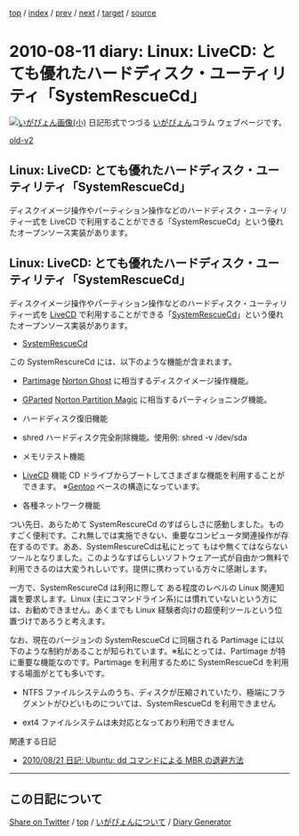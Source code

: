 [top](../index.html) 
 / [index](index.html) 
 / [prev](ig100809.html) 
 / [next](ig100813.html) 
 / [target](https://igapyon.github.io/diary/2010/ig100811.html) 
 / [source](https://github.com/igapyon/diary/blob/gh-pages/2010/ig100811.src.md) 

2010-08-11 diary: Linux: LiveCD: とても優れたハードディスク・ユーティリティ「SystemRescueCd」
=====================================================================================================
[![いがぴょん画像(小)](https://igapyon.github.io/diary/images/iga200306s.jpg "いがぴょん")](https://igapyon.github.io/diary/memo/memoigapyon.html) 日記形式でつづる [いがぴょん](https://igapyon.github.io/diary/memo/memoigapyon.html)コラム ウェブページです。

[old-v2](ig100811-orig.html)

## Linux: LiveCD: とても優れたハードディスク・ユーティリティ「SystemRescueCd」

ディスクイメージ操作やパーティション操作などのハードディスク・ユーティリティ一式を LiveCD で利用することができる「SystemRescueCd」という優れたオープンソース実装があります。


## Linux: LiveCD: とても優れたハードディスク・ユーティリティ「SystemRescueCd」

ディスクイメージ操作やパーティション操作などのハードディスク・ユーティリティ一式を [LiveCD](http://www.igapyon.jp/igapyon/diary/keyword/livecd.html) で利用することができる「[SystemRescueCd](http://www.sysresccd.org/)」という優れたオープンソース実装があります。

* [SystemRescueCd](http://www.sysresccd.org/)

この SystemRescureCd には、以下のような機能が含まれます。

* [Partimage](http://www.partimage.org/)
  [Norton Ghost](http://www.symantec.com/ja/jp/norton/ghost) に相当するディスクイメージ操作機能。
  
* [GParted](http://gparted.sourceforge.net/)
  [Norton Partition Magic](http://www.netjapan.co.jp/r/_oldinfo/P_Symantec/NPM/V8/info/npm80.html) に相当するパーティショニング機能。
  
* ハードディスク復旧機能
  
* shred
  ハードディスク完全削除機能。使用例: shred -v /dev/sda
  
* メモリテスト機能
  
* [LiveCD](http://www.igapyon.jp/igapyon/diary/keyword/livecd.html) 機能
  CD ドライブからブートしてさまざまな機能を利用することができます。
  ※[Gentoo](http://www.gentoo.org/) ベースの構造になっています。
  
* 各種ネットワーク機能

つい先日、あらためて SystemRescureCd のすばらしさに感動しました。ものすごく便利です。これ無しでは実施できない、重要なコンピュータ関連操作が存在するのです。ああ、SystemRescureCdは私にとって もはや無くてはならないツールとなりました。このようなすばらしいソフトウェア一式が自由かつ無料で利用できるのは大変うれしいです。提供に携わっている方々に感謝します。

一方で、SystemRescureCd は利用に際して ある程度のレベルの Linux 関連知識を要求します。Linux (主にコマンドライン系)には慣れていないという方には、お勧めできません。あくまでも Linux 経験者向けの超便利ツールという位置づけであろうと考えます。

なお、現在のバージョンの SystemRescueCd に同梱される Partimage には以下のような制約があることが知られています。※私にとっては、Partimage が特に重要な機能なのです。Partimage を利用するために SystemRescueCd を利用する場面がとても多いです。

* NTFS ファイルシステムのうち、ディスクが圧縮されていたり、極端にフラグメントがひどいものについては、SystemRescueCd を利用できません
  
* ext4 ファイルシステムは未対応となっており利用できません

関連する日記

* [2010/08/21 日記: Ubuntu: dd コマンドによる MBR の退避方法](ig100821.html)


----------------------------------------------------------------------------------------------------

## この日記について

[Share on Twitter](https://twitter.com/intent/tweet?hashtags=igapyon%2Cdiary%2C%E3%81%84%E3%81%8C%E3%81%B4%E3%82%87%E3%82%93&text=Linux%3A+LiveCD%3A+%E3%81%A8%E3%81%A6%E3%82%82%E5%84%AA%E3%82%8C%E3%81%9F%E3%83%8F%E3%83%BC%E3%83%89%E3%83%87%E3%82%A3%E3%82%B9%E3%82%AF%E3%83%BB%E3%83%A6%E3%83%BC%E3%83%86%E3%82%A3%E3%83%AA%E3%83%86%E3%82%A3%E3%80%8CSystemRescueCd%E3%80%8D&url=https%3A%2F%2Figapyon.github.io%2Fdiary%2F2010%2Fig100811.html) / [top](../index.html) / [いがぴょんについて](https://igapyon.github.io/diary/memo/memoigapyon.html) / [Diary Generator](https://github.com/igapyon/igapyonv3)
